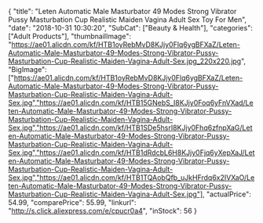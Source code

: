 {
	"title": "Leten Automatic Male Masturbator 49 Modes Strong Vibrator Pussy Masturbation Cup Realistic Maiden Vagina Adult Sex Toy For Men",
	"date": "2018-10-31 10:30:20",
	"SubCat": ["Beauty & Health"],
	"categories": ["Adult Products"],
	"thumbnailImage": "https://ae01.alicdn.com/kf/HTB1oyRebMvD8KJjy0Flq6ygBFXaZ/Leten-Automatic-Male-Masturbator-49-Modes-Strong-Vibrator-Pussy-Masturbation-Cup-Realistic-Maiden-Vagina-Adult-Sex.jpg_220x220.jpg",
	"BigImage": ["https://ae01.alicdn.com/kf/HTB1oyRebMvD8KJjy0Flq6ygBFXaZ/Leten-Automatic-Male-Masturbator-49-Modes-Strong-Vibrator-Pussy-Masturbation-Cup-Realistic-Maiden-Vagina-Adult-Sex.jpg","https://ae01.alicdn.com/kf/HTB15GNebS_I8KJjy0Foq6yFnVXad/Leten-Automatic-Male-Masturbator-49-Modes-Strong-Vibrator-Pussy-Masturbation-Cup-Realistic-Maiden-Vagina-Adult-Sex.jpg","https://ae01.alicdn.com/kf/HTB1SDe5hsrI8KJjy0Fhq6zfnpXaG/Leten-Automatic-Male-Masturbator-49-Modes-Strong-Vibrator-Pussy-Masturbation-Cup-Realistic-Maiden-Vagina-Adult-Sex.jpg","https://ae01.alicdn.com/kf/HTB1dRdcbL6H8KJjy0Fjq6yXepXaJ/Leten-Automatic-Male-Masturbator-49-Modes-Strong-Vibrator-Pussy-Masturbation-Cup-Realistic-Maiden-Vagina-Adult-Sex.jpg","https://ae01.alicdn.com/kf/HTB1TQAobQfb_uJkHFrdq6x2IVXaO/Leten-Automatic-Male-Masturbator-49-Modes-Strong-Vibrator-Pussy-Masturbation-Cup-Realistic-Maiden-Vagina-Adult-Sex.jpg"],
	"actualPrice": 54.99,
	"comparePrice": 55.99,
	"linkurl": "http://s.click.aliexpress.com/e/cpucr0a4",
	"inStock": 56
}
